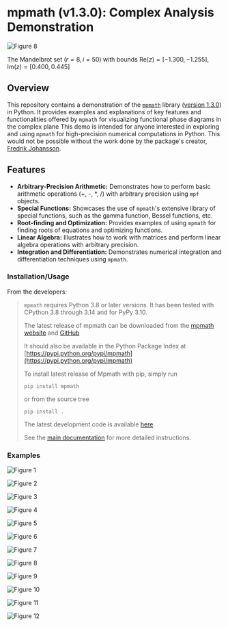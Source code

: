 # **mpmath (v1.3.0):** Complex Analysis Demonstration

![Figure  8](https://github.com/user-attachments/assets/6f22806f-404d-440c-a527-c42922d7cff2)

The Mandelbrot set $(r=8, i=50)$ with bounds $\text{Re}(z)=[-1.300, -1.255]$, $\text{Im}(z)=[0.400, 0.445]$

## **Overview**

This repository contains a demonstration of the [`mpmath`](https://mpmath.org/) library ([version 1.3.0](https://mpmath.org/doc/current/index.html)) in Python. It provides examples and explanations of key features and functionalities offered by `mpmath` for visualizing functional phase diagrams in the complex plane This demo is intended for anyone interested in exploring and using `mpmath` for high-precision numerical computations in Python. This would not be possible without the work done by the package's creator, [Fredrik Johansson](https://github.com/fredrik-johansson).

## **Features**

* **Arbitrary-Precision Arithmetic:** Demonstrates how to perform basic arithmetic operations (+, -, *, /) with arbitrary precision using `mpf` objects.
* **Special Functions:** Showcases the use of `mpmath`'s extensive library of special functions, such as the gamma function, Bessel functions, etc.
* **Root-finding and Optimization:** Provides examples of using `mpmath` for finding roots of equations and optimizing functions.
* **Linear Algebra:** Illustrates how to work with matrices and perform linear algebra operations with arbitrary precision.
* **Integration and Differentiation:** Demonstrates numerical integration and differentiation techniques using `mpmath`.

### **Installation/Usage**

From the developers:

> `mpmath` requires Python 3.8 or later versions. It has been tested with CPython 3.8 through 3.14 and for PyPy 3.10.
>
> The latest release of mpmath can be downloaded from the [mpmath website](https://mpmath.org) and [GitHub](https://github.com/mpmath/mpmath/releases)
>
> It should also be available in the Python Package Index at [https://pypi.python.org/pypi/mpmath](https://pypi.python.org/pypi/mpmath)
>
> To install latest release of Mpmath with pip, simply run
>
> ```{bash}
> pip install mpmath
> ```
>
> or from the source tree
>
> ```{bash}
> pip install .
> ```
>
> The latest development code is available [here](https://github.com/mpmath/mpmath)
>
> See the [main documentation](https://mpmath.org/doc/current/index.html) for more detailed instructions.

### **Examples**

![Figure  1](https://github.com/P-Harvey/mpmapth_demo/blob/main/Figures/demo_01.png?raw=true)

![Figure  2](https://github.com/P-Harvey/mpmapth_demo/blob/main/Figures/demo_02.png?raw=true)

![Figure  3](https://github.com/P-Harvey/mpmapth_demo/blob/main/Figures/demo_03.png?raw=true)

![Figure  4](https://github.com/P-Harvey/mpmapth_demo/blob/main/Figures/demo_04.png?raw=true)

![Figure  5](https://github.com/P-Harvey/mpmapth_demo/blob/main/Figures/demo_05.png?raw=true)

![Figure  6](https://github.com/P-Harvey/mpmapth_demo/blob/main/Figures/demo_06.png?raw=true)

![Figure  7](https://github.com/P-Harvey/mpmapth_demo/blob/main/Figures/demo_07.png?raw=true)

![Figure  8](https://github.com/P-Harvey/mpmapth_demo/blob/main/Figures/demo_08.png?raw=true)

![Figure  9](https://github.com/P-Harvey/mpmapth_demo/blob/main/Figures/demo_09.png?raw=true)

![Figure 10](https://github.com/P-Harvey/mpmapth_demo/blob/main/Figures/demo_10.png?raw=true)

![Figure 11](https://github.com/P-Harvey/mpmapth_demo/blob/main/Figures/demo_11.png?raw=true)

![Figure 12](https://github.com/P-Harvey/mpmapth_demo/blob/main/Figures/demo_12.png?raw=true)
